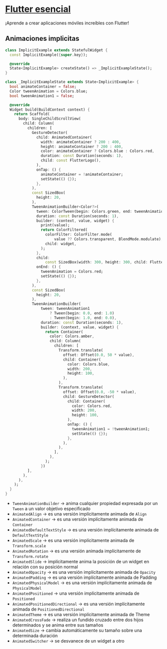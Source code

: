 # [Flutter esencial](../readme.md)

¡Aprende a crear aplicaciones móviles increíbles con Flutter!

## Animaciones implicitas

```dart
class ImplicitExample extends StatefulWidget {
  const ImplicitExample({super.key});

  @override
  State<ImplicitExample> createState() => _ImplicitExampleState();
}

class _ImplicitExampleState extends State<ImplicitExample> {
  bool animateContainer = false;
  Color tweenAnimation = Colors.blue;
  bool tweenAnimation1 = false;

  @override
  Widget build(BuildContext context) {
    return Scaffold(
      body: SingleChildScrollView(
        child: Column(
          children: [
            GestureDetector(
              child: AnimatedContainer(
                width: animateContainer ? 200 : 400,
                height: animateContainer ? 200 : 400,
                color: animateContainer ? Colors.blue : Colors.red,
                duration: const Duration(seconds: 1),
                child: const FlutterLogo(),
              ),
              onTap: () {
                animateContainer = !animateContainer;
                setState(() {});
              },
            ),
            const SizedBox(
              height: 20,
            ),
            TweenAnimationBuilder<Color?>(
              tween: ColorTween(begin: Colors.green, end: tweenAnimation),
              duration: const Duration(seconds: 1),
              builder: (context, value, widget) {
                print(value);
                return ColorFiltered(
                  colorFilter: ColorFilter.mode(
                      value ?? Colors.transparent, BlendMode.modulate),
                  child: widget,
                );
              },
              child:
                  const SizedBox(width: 300, height: 300, child: FlutterLogo()),
              onEnd: () {
                tweenAnimation = Colors.red;
                setState(() {});
              },
            ),
            const SizedBox(
              height: 20,
            ),
            TweenAnimationBuilder(
                tween: tweenAnimation1
                    ? Tween(begin: 0.0, end: 1.0)
                    : Tween(begin: 1.0, end: 0.0),
                duration: const Duration(seconds: 1),
                builder: (context, value, widget) {
                  return Container(
                    color: Colors.amber,
                    child: Column(
                      children: [
                        Transform.translate(
                          offset: Offset(0.0, 50 * value),
                          child: Container(
                            color: Colors.blue,
                            width: 200,
                            height: 100,
                          ),
                        ),
                        Transform.translate(
                          offset: Offset(0.0, -50 * value),
                          child: GestureDetector(
                            child: Container(
                              color: Colors.red,
                              width: 200,
                              height: 100,
                            ),
                            onTap: () {
                              tweenAnimation1 = !tweenAnimation1;
                              setState(() {});
                            },
                          ),
                        ),
                      ],
                    ),
                  );
                })
          ],
        ),
      ),
    );
  }
}
```
* `TweenAnimationBuilder` -> anima cualquier propiedad expresada por un `Tween` a un valor objetivo especificado
* `AnimatedAlign` -> es una versión implícitamente animada de `Align`
* `AnimatedContainer` -> es una versión implícitamente animada de `Container`
* `AnimatedDefaultTextStyle` -> es una versión implícitamente animada de `DefaultTextStyle`
* `AnimatedScale` -> es una versión implícitamente animada de `Transform.scale`
* `AnimatedRotation` -> es una versión animada implícitamente de `Transform.rotate`
* `AnimatedSlide` -> implícitamente anima la posición de un widget en relación con su posición normal
* `AnimatedOpacity` -> es una versión implícitamente animada de `Opacity`
* `AnimatedPadding` -> es una versión implícitamente animada de Padding
* `AnimatedPhysicalModel` -> es una versión implícitamente animada de `PhysicalModel`
* `AnimatedPositioned` -> una versión implícitamente animada de `Positioned`
* `AnimatedPositionedDirectional` -> es una versión implícitamente animada de `PositionedDirectional`
* `AnimatedTheme` -> es una versión implícitamente animada de Theme
* `AnimatedCrossFade` -> realiza un fundido cruzado entre dos hijos determinados y se anima entre sus tamaños
* `AnimatedSize` -> cambia automáticamente su tamaño sobre una determinada duración
* `AnimatedSwitcher` -> se desvanece de un widget a otro


